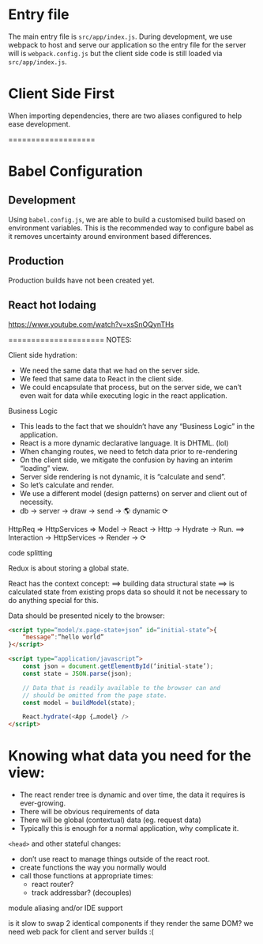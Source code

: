 # Entry file
The main entry file is `src/app/index.js`. 
During development, we use webpack to host and serve our application so the entry file for the server will is `webpack.config.js` but the client side code is still loaded via `src/app/index.js`.


# Client Side First
When importing dependencies, there are two aliases configured to help ease development.


===================


# Babel Configuration
## Development
Using `babel.config.js`, we are able to build a customised build based on environment variables. This is the recommended way to configure babel as it removes uncertainty around environment based differences.



## Production
Production builds have not been created yet.

## React hot lodaing
https://www.youtube.com/watch?v=xsSnOQynTHs

=====================
NOTES:

Client side hydration:
- We need the same data that we had on the server side.
- We feed that same data to React in the client side.
- We could encapsulate that process, but on the server side, we can’t even wait for data while executing logic in the react application.

Business Logic
- This leads to the fact that we shouldn’t have any “Business Logic” in the application.
- React is a more dynamic declarative language. It is DHTML. (lol)
- When changing routes, we need to fetch data prior to re-rendering
- On the client side, we mitigate the confusion by having an interim “loading” view.
- Server side rendering is not dynamic, it is “calculate and send”.
- So let’s calculate and render.
- We use a different model (design patterns) on server and client out of necessity.
- db -> server -> draw -> send -> 🌎 dynamic ⟳

HttpReq => HttpServices => Model -> React -> Http -> Hydrate -> Run.
==> Interaction -> HttpServices -> Render -> ⟳

code splitting

Redux is about storing a global state.

React has the context concept: ==> building data structural state ==> is calculated state from existing props data so should it not be necessary to do anything special for this.

Data should be presented nicely to the browser: 
```html
<script type=“model/x.page-state+json” id=“initial-state”>{
	“message”:”hello world”
}</script>

<script type=“application/javascript”>
	const json = document.getElementById(‘initial-state’);
	const state = JSON.parse(json);

	// Data that is readily available to the browser can and 
	// should be omitted from the page state.
	const model = buildModel(state);

	React.hydrate(<App {…model} />
</script>
```

# Knowing what data you need for the view:
- The react render tree is dynamic and over time, the data it requires is ever-growing.
- There will be obvious requirements of data
- There will be global (contextual) data (eg. request data)
- Typically this is enough for a normal application, why complicate it.

`<head>` and other stateful changes:
- don’t use react to manage things outside of the react root.
- create functions the way you normally would
- call those functions at appropriate times:
    - react router?
    - track addressbar? (decouples)

module aliasing and/or IDE support

is it slow to swap 2 identical components if they render the same DOM?
we need web pack for client and server builds :(
